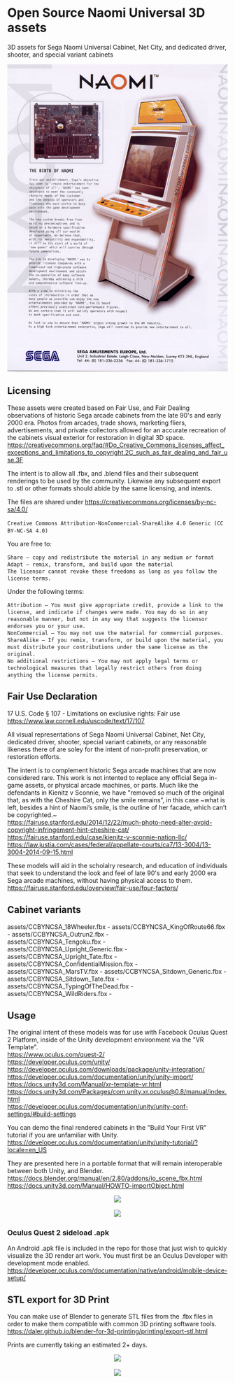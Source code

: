 # Open Source Naomi Universal 3D assets
3D assets for Sega Naomi Universal Cabinet, Net City, and dedicated driver, shooter, and special variant cabinets

<p align="center">
  <img src="https://github.com/ArcadeHustle/NaomiUniversal3D/blob/main/flyer/birth.jpg">
</p>

## Licensing
These assets were created based on Fair Use, and Fair Dealing observations of historic Sega arcade cabinets from the late 90's and early 2000 era. 
Photos from arcades, trade shows, marketing fliers, advertisements, and private collectors allowed for an accurate recreation of the cabinets visual exterior for restoration in digital 3D space. https://creativecommons.org/faq/#Do_Creative_Commons_licenses_affect_exceptions_and_limitations_to_copyright.2C_such_as_fair_dealing_and_fair_use.3F

The intent is to allow all .fbx, and .blend files and their subsequent renderings to be used by the community. Likewise any subsequent export to .stl or other formats should abide by the same licensing, and intents.  

The files are shared under https://creativecommons.org/licenses/by-nc-sa/4.0/

```Creative Commons Attribution-NonCommercial-ShareAlike 4.0 Generic (CC BY-NC-SA 4.0)```

You are free to:
```
Share — copy and redistribute the material in any medium or format
Adapt — remix, transform, and build upon the material
The licensor cannot revoke these freedoms as long as you follow the license terms.
```
Under the following terms:
```
Attribution — You must give appropriate credit, provide a link to the license, and indicate if changes were made. You may do so in any reasonable manner, but not in any way that suggests the licensor endorses you or your use.
NonCommercial — You may not use the material for commercial purposes.
ShareAlike — If you remix, transform, or build upon the material, you must distribute your contributions under the same license as the original.
No additional restrictions — You may not apply legal terms or technological measures that legally restrict others from doing anything the license permits.
```
## Fair Use Declaration

17 U.S. Code § 107 - Limitations on exclusive rights: Fair use<br>
https://www.law.cornell.edu/uscode/text/17/107

All visual representations of Sega Naomi Universal Cabinet, Net City, dedicated driver, shooter, special variant cabinets, or any reasonable likeness there of are soley for the intent of non-profit preservation, or restoration efforts. 

The intent is to complement historic Sega arcade machines that are now considered rare. This work is not intented to replace any official Sega in-game assets, or physical arcade machines, or parts. 
Much like the defendants in Kienitz v Sconnie, we have "removed so much of the original that, as with the Cheshire Cat, only the smile remains”, in this case \~what is left, besides a hint of Naomi’s smile, is the outline of her facade, which can’t be copyrighted.\~<br>
https://fairuse.stanford.edu/2014/12/22/much-photo-need-alter-avoid-copyright-infringement-hint-cheshire-cat/<br>
https://fairuse.stanford.edu/case/kienitz-v-sconnie-nation-llc/<br>
https://law.justia.com/cases/federal/appellate-courts/ca7/13-3004/13-3004-2014-09-15.html

These models will aid in the scholalry research, and education of individuals that seek to understand the look and feel of late 90's and early 2000 era Sega arcade machines, without having physical access to them. 
https://fairuse.stanford.edu/overview/fair-use/four-factors/

## Cabinet variants

assets/CCBYNCSA_18Wheeler.fbx - 
assets/CCBYNCSA_KingOfRoute66.fbx -	
assets/CCBYNCSA_Outrun2.fbx -	
assets/CCBYNCSA_Tengoku.fbx -		
assets/CCBYNCSA_Upright_Generic.fbx -
assets/CCBYNCSA_Upright_Tate.fbx -
assets/CCBYNCSA_ConfidentialMission.fbx	-
assets/CCBYNCSA_MarsTV.fbx -
assets/CCBYNCSA_Sitdown_Generic.fbx -	
assets/CCBYNCSA_Sitdown_Tate.fbx -	
assets/CCBYNCSA_TypingOfTheDead.fbx -	
assets/CCBYNCSA_WildRiders.fbx -

## Usage

The original intent of these models was for use with Facebook Oculus Quest 2 Platform, inside of the Unity development environment via the "VR Template".<br>
https://www.oculus.com/quest-2/<br>
https://developer.oculus.com/unity/<br>
https://developer.oculus.com/downloads/package/unity-integration/<br>
https://developer.oculus.com/documentation/unity/unity-import/<br>
https://docs.unity3d.com/Manual/xr-template-vr.html<br>
https://docs.unity3d.com/Packages/com.unity.xr.oculus@0.8/manual/index.html<br>
https://developer.oculus.com/documentation/unity/unity-conf-settings/#build-settings

You can demo the final rendered cabinets in the "Build Your First VR" tutorial if you are unfamiliar with Unity.
https://developer.oculus.com/documentation/unity/unity-tutorial/?locale=en_US

They are presented here in a portable format that will remain interoperable between both Unity, and Blender. 
https://docs.blender.org/manual/en/2.80/addons/io_scene_fbx.html
https://docs.unity3d.com/Manual/HOWTO-importObject.html

<p align="center">
  <img src="https://github.com/ArcadeHustle/NaomiUniversal3D/blob/main/pics/fleet.png">
</p>

<p align="center">
  <img src="https://github.com/ArcadeHustle/NaomiUniversal3D/blob/main/pics/Tengoku.jpeg">
</p>

### Oculus Quest 2 sideload .apk
An Android .apk file is included in the repo for those that just wish to quickly visualize the 3D render art work. You must first be an Oculus Developer with development mode enabled. 
https://developer.oculus.com/documentation/native/android/mobile-device-setup/

## STL export for 3D Print

You can make use of Blender to generate STL files from the .fbx files in order to make them compatible with common 3D printing software tools. 
https://daler.github.io/blender-for-3d-printing/printing/export-stl.html

Prints are currently taking an estimated 2+ days. 
<p align="center">
  <img src="https://github.com/ArcadeHustle/NaomiUniversal3D/blob/main/pics/2days.jpg">
</p>

<p align="center">
  <img src="https://github.com/ArcadeHustle/NaomiUniversal3D/blob/main/pics/realboy.png">
</p>

